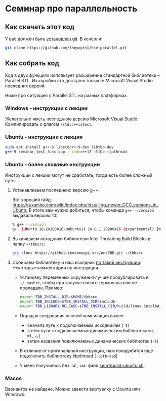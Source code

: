 # Семинар про параллельность

## Как скачать этот код

У вас должен быть [установлен git](https://git-scm.com/book/ru/v2/%D0%92%D0%B2%D0%B5%D0%B4%D0%B5%D0%BD%D0%B8%D0%B5-%D0%A3%D1%81%D1%82%D0%B0%D0%BD%D0%BE%D0%B2%D0%BA%D0%B0-Git). В консоли:

```sh
git clone https://github.com/theyoprst/hse-parallel.git
```

## Как собрать код

Код в двух функциях использует расширение стандартной библиотеки – Parallel STL. Из коробки это
доступно только в Microsoft Visual Studio последних версий.

Ниже про ситуацию с Parallel STL на разных платформах.

### Windows - инструкции с лекции

Желательно иметь последнюю версию Microsoft Visual Studio. Компилировать с флагом `/std:c++latest`.

### Ubuntu - инструкции с лекции

```sh
sudo apt install g++-9 libstdc++-9-dev libtbb-dev
g++-9 seminar_test_func.cpp --std=c++17 –ltbb –lpthread
```

### Ubuntu - более сложные инструкции

Инструкции с лекции могут не сработать, тогда есть более сложный путь.

1. Устанавливаем последнюю версию g++:

    Вот хороший гайд: https://tuxamito.com/wiki/index.php/Installing_newer_GCC_versions_in_Ubuntu
    В итоге вам нужно добиться, чтобы команда `g++ --version` выдавала версию 10:

    ```sh
    % g++ --version
    g++ (Ubuntu 10-20200416-0ubuntu1) 10.0.1 20200416 (experimental) [master revision 3c3f12e2a76:dcee354ce56:44b326839d864fc10c459916abcc97f35a9ac3de]
    ```

2. Выкачиваем исходники библиотеки Intel Threading Build Blocks в папку `~/tbbsrc`:

    ```sh
    git clone https://github.com/oneapi-src/oneTBB.git ~/tbbsrc
    ```

3. Собираем библиотеку и наш исходник [по такой инструкции](https://stackoverflow.com/questions/10726537/how-to-install-tbb-from-source-on-linux-and-make-it-work/10769131#10769131). Некоторые комментарии по инструкции
    * Установку переменных окружения лучше продублировать в `~/.bashrc`, чтобы при
      запуске нового терминала они не пропадали. Пример:

      ```sh
      export TBB_INSTALL_DIR=$HOME/tbbsrc
      export TBB_INCLUDE=$TBB_INSTALL_DIR/include
      export TBB_LIBRARY_RELEASE=$TBB_INSTALL_DIR/build/linux_intel64_gcc_cc10.0.1_libc2.31_kernel5.4.0_release
      ```

    * Порядок следования ключей компиляции важен:
      * сначала путь к подключаемым исходникам (`-I`)
      * затем пути к подключаемым динамическим библиотекам (`-Wl`, `-L`)
      * затем названия подключаемых динамических библиотек (`-l`)

    * В отличие от оригинальной инструкции, нам понадобится еще подключить библиотеку
        libpthread (`-lpthread`)

    * У меня получилось без `-Wl`, см. файл [sem1/build-ubuntu.sh](build-ubuntu.sh).

### Macos

Вариантов не найдено. Можно завести виртуалку с Ubuntu или Windows.
